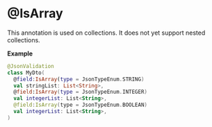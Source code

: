 # @IsArray

This annotation is used on collections. It does not yet support nested collections.

**Example**

```kotlin
@JsonValidation
class MyDto(
  @field:IsArray(type = JsonTypeEnum.STRING)
  val stringList: List<String>,
  @field:IsArray(type = JsonTypeEnum.INTEGER)
  val integerList: List<String>,
  @field:IsArray(type = JsonTypeEnum.BOOLEAN)
  val integerList: List<String>,
)
```